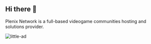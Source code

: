 ## Hi there 👋

Plenix Network is a full-based videogame communities hosting and solutions provider.

![little-ad](https://github.com/user-attachments/assets/f76aa03d-6845-4151-9a70-762f23e9f427)
